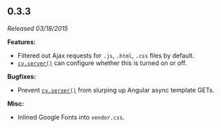 ## 0.3.3

_Released 03/18/2015_

**Features:**

- Filtered out Ajax requests for `.js`, `.html`, `.css` files by default.
- [`cy.server()`](/api/commands/server) can configure whether this is turned on or off.

**Bugfixes:**

- Prevent [`cy.server()`](/api/commands/server) from slurping up Angular async template GETs.

**Misc:**

- Inlined Google Fonts into `vendor.css`.
